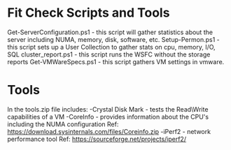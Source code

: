 # Fit Check Scripts and Tools
Get-ServerConfiguration.ps1 - this script will gather statistics about the server including NUMA, memory, disk, software, etc.
Setup-Permon.ps1 - this script sets up a User Collection to gather stats on cpu, memory, I/O, SQL
cluster_report.ps1 - this script runs the WSFC without the storage reports
Get-VMWareSpecs.ps1 - this script gathers VM settings in vmware.

# Tools
In the tools.zip file includes:
-Crystal Disk Mark - tests the Read\Write capabilities of a VM
-CoreInfo - provides information about the CPU's including the NUMA configuration
  Ref:  https://download.sysinternals.com/files/Coreinfo.zip
-iPerf2 - network performance tool
  Ref:  https://sourceforge.net/projects/iperf2/
